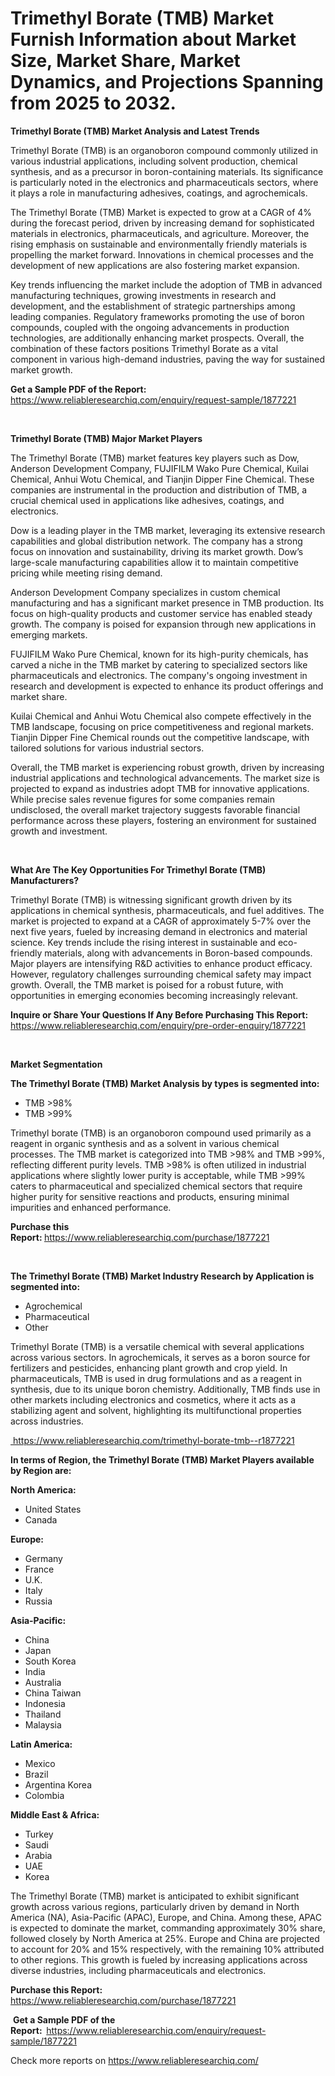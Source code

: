 <p><h1>Trimethyl Borate (TMB) Market Furnish Information about Market Size, Market Share, Market Dynamics, and Projections Spanning from 2025 to 2032.</h1></p><p><strong>Trimethyl Borate (TMB) Market Analysis and Latest Trends</strong></p>
<p><p>Trimethyl Borate (TMB) is an organoboron compound commonly utilized in various industrial applications, including solvent production, chemical synthesis, and as a precursor in boron-containing materials. Its significance is particularly noted in the electronics and pharmaceuticals sectors, where it plays a role in manufacturing adhesives, coatings, and agrochemicals.</p><p>The Trimethyl Borate (TMB) Market is expected to grow at a CAGR of 4% during the forecast period, driven by increasing demand for sophisticated materials in electronics, pharmaceuticals, and agriculture. Moreover, the rising emphasis on sustainable and environmentally friendly materials is propelling the market forward. Innovations in chemical processes and the development of new applications are also fostering market expansion.</p><p>Key trends influencing the market include the adoption of TMB in advanced manufacturing techniques, growing investments in research and development, and the establishment of strategic partnerships among leading companies. Regulatory frameworks promoting the use of boron compounds, coupled with the ongoing advancements in production technologies, are additionally enhancing market prospects. Overall, the combination of these factors positions Trimethyl Borate as a vital component in various high-demand industries, paving the way for sustained market growth.</p></p>
<p><strong>Get a Sample PDF of the Report:&nbsp;</strong> <a href="https://www.reliableresearchiq.com/enquiry/request-sample/1877221?utm_campaign=2268&utm_medium=2&utm_source=Github&utm_content=ia&utm_term=03042025&utm_id=trimethyl-borate-tmb">https://www.reliableresearchiq.com/enquiry/request-sample/1877221</a></p>
<p>&nbsp;</p>
<p><strong>Trimethyl Borate (TMB) Major Market Players</strong></p>
<p><p>The Trimethyl Borate (TMB) market features key players such as Dow, Anderson Development Company, FUJIFILM Wako Pure Chemical, Kuilai Chemical, Anhui Wotu Chemical, and Tianjin Dipper Fine Chemical. These companies are instrumental in the production and distribution of TMB, a crucial chemical used in applications like adhesives, coatings, and electronics.</p><p>Dow is a leading player in the TMB market, leveraging its extensive research capabilities and global distribution network. The company has a strong focus on innovation and sustainability, driving its market growth. Dow’s large-scale manufacturing capabilities allow it to maintain competitive pricing while meeting rising demand.</p><p>Anderson Development Company specializes in custom chemical manufacturing and has a significant market presence in TMB production. Its focus on high-quality products and customer service has enabled steady growth. The company is poised for expansion through new applications in emerging markets.</p><p>FUJIFILM Wako Pure Chemical, known for its high-purity chemicals, has carved a niche in the TMB market by catering to specialized sectors like pharmaceuticals and electronics. The company's ongoing investment in research and development is expected to enhance its product offerings and market share.</p><p>Kuilai Chemical and Anhui Wotu Chemical also compete effectively in the TMB landscape, focusing on price competitiveness and regional markets. Tianjin Dipper Fine Chemical rounds out the competitive landscape, with tailored solutions for various industrial sectors.</p><p>Overall, the TMB market is experiencing robust growth, driven by increasing industrial applications and technological advancements. The market size is projected to expand as industries adopt TMB for innovative applications. While precise sales revenue figures for some companies remain undisclosed, the overall market trajectory suggests favorable financial performance across these players, fostering an environment for sustained growth and investment.</p></p>
<p>&nbsp;</p>
<p><strong>What Are The Key Opportunities For Trimethyl Borate (TMB) Manufacturers?</strong></p>
<p><p>Trimethyl Borate (TMB) is witnessing significant growth driven by its applications in chemical synthesis, pharmaceuticals, and fuel additives. The market is projected to expand at a CAGR of approximately 5-7% over the next five years, fueled by increasing demand in electronics and material science. Key trends include the rising interest in sustainable and eco-friendly materials, along with advancements in Boron-based compounds. Major players are intensifying R&D activities to enhance product efficacy. However, regulatory challenges surrounding chemical safety may impact growth. Overall, the TMB market is poised for a robust future, with opportunities in emerging economies becoming increasingly relevant.</p></p>
<p><strong>Inquire or Share Your Questions If Any Before Purchasing This Report:</strong> <a href="https://www.reliableresearchiq.com/enquiry/pre-order-enquiry/1877221?utm_campaign=2268&utm_medium=2&utm_source=Github&utm_content=ia&utm_term=03042025&utm_id=trimethyl-borate-tmb">https://www.reliableresearchiq.com/enquiry/pre-order-enquiry/1877221</a></p>
<p>&nbsp;</p>
<p><strong>Market Segmentation</strong></p>
<p><strong>The Trimethyl Borate (TMB) Market Analysis by types is segmented into:</strong></p>
<p><ul><li>TMB >98%</li><li>TMB >99%</li></ul></p>
<p><p>Trimethyl borate (TMB) is an organoboron compound used primarily as a reagent in organic synthesis and as a solvent in various chemical processes. The TMB market is categorized into TMB >98% and TMB >99%, reflecting different purity levels. TMB >98% is often utilized in industrial applications where slightly lower purity is acceptable, while TMB >99% caters to pharmaceutical and specialized chemical sectors that require higher purity for sensitive reactions and products, ensuring minimal impurities and enhanced performance.</p></p>
<p><strong>Purchase this Report:&nbsp;</strong><a href="https://www.reliableresearchiq.com/purchase/1877221?utm_campaign=2268&utm_medium=2&utm_source=Github&utm_content=ia&utm_term=03042025&utm_id=trimethyl-borate-tmb">https://www.reliableresearchiq.com/purchase/1877221</a></p>
<p>&nbsp;</p>
<p><strong>The Trimethyl Borate (TMB) Market Industry Research by Application is segmented into:</strong></p>
<p><ul><li>Agrochemical</li><li>Pharmaceutical</li><li>Other</li></ul></p>
<p><p>Trimethyl Borate (TMB) is a versatile chemical with several applications across various sectors. In agrochemicals, it serves as a boron source for fertilizers and pesticides, enhancing plant growth and crop yield. In pharmaceuticals, TMB is used in drug formulations and as a reagent in synthesis, due to its unique boron chemistry. Additionally, TMB finds use in other markets including electronics and cosmetics, where it acts as a stabilizing agent and solvent, highlighting its multifunctional properties across industries.</p></p>
<p><a href="https://www.reliableresearchiq.com/trimethyl-borate-tmb--r1877221?utm_campaign=2268&utm_medium=2&utm_source=Github&utm_content=ia&utm_term=03042025&utm_id=trimethyl-borate-tmb">&nbsp;https://www.reliableresearchiq.com/trimethyl-borate-tmb--r1877221</a></p>
<p><strong>In terms of Region, the Trimethyl Borate (TMB) Market Players available by Region are:</strong></p>
<p>
    <p> <strong> North America: </strong>
        <ul>
            <li>United States</li>
            <li>Canada</li>
        </ul>
        </p> 
    <p> <strong> Europe: </strong>
        <ul>
            <li>Germany</li>
            <li>France</li>
            <li>U.K.</li>
            <li>Italy</li>
            <li>Russia</li>
        </ul>
        </p> 
    <p> <strong> Asia-Pacific: </strong>
        <ul>
            <li>China</li>
            <li>Japan</li>
            <li>South Korea</li>
            <li>India</li>
            <li>Australia</li>
            <li>China Taiwan</li>
            <li>Indonesia</li>
            <li>Thailand</li>
            <li>Malaysia</li>
        </ul>
        </p> 
    <p> <strong> Latin America: </strong>
        <ul>
            <li>Mexico</li>
            <li>Brazil</li>
            <li>Argentina Korea</li>
            <li>Colombia</li>
        </ul>
        </p> 
    <p> <strong> Middle East & Africa: </strong>
        <ul>
            <li>Turkey</li>
            <li>Saudi</li>
            <li>Arabia</li>
            <li>UAE</li>
            <li>Korea</li>
        </ul>
    </p>
    </p>
<p><p>The Trimethyl Borate (TMB) market is anticipated to exhibit significant growth across various regions, particularly driven by demand in North America (NA), Asia-Pacific (APAC), Europe, and China. Among these, APAC is expected to dominate the market, commanding approximately 30% share, followed closely by North America at 25%. Europe and China are projected to account for 20% and 15% respectively, with the remaining 10% attributed to other regions. This growth is fueled by increasing applications across diverse industries, including pharmaceuticals and electronics.</p></p>
<p><strong>Purchase this Report: </strong><a href="https://www.reliableresearchiq.com/purchase/1877221?utm_campaign=2268&utm_medium=2&utm_source=Github&utm_content=ia&utm_term=03042025&utm_id=trimethyl-borate-tmb">https://www.reliableresearchiq.com/purchase/1877221</a></p>
<p>&nbsp;<strong>Get a Sample PDF of the Report:&nbsp;&nbsp;</strong><a href="https://www.reliableresearchiq.com/enquiry/request-sample/1877221?utm_campaign=2268&utm_medium=2&utm_source=Github&utm_content=ia&utm_term=03042025&utm_id=trimethyl-borate-tmb">https://www.reliableresearchiq.com/enquiry/request-sample/1877221</a></p>
<p><strong></strong></p>
<p>Check more reports on <a href="https://www.reliableresearchiq.com/?utm_campaign=2268&utm_medium=2&utm_source=Github&utm_content=ia&utm_term=03042025&utm_id=trimethyl-borate-tmb">https://www.reliableresearchiq.com/</a></p>